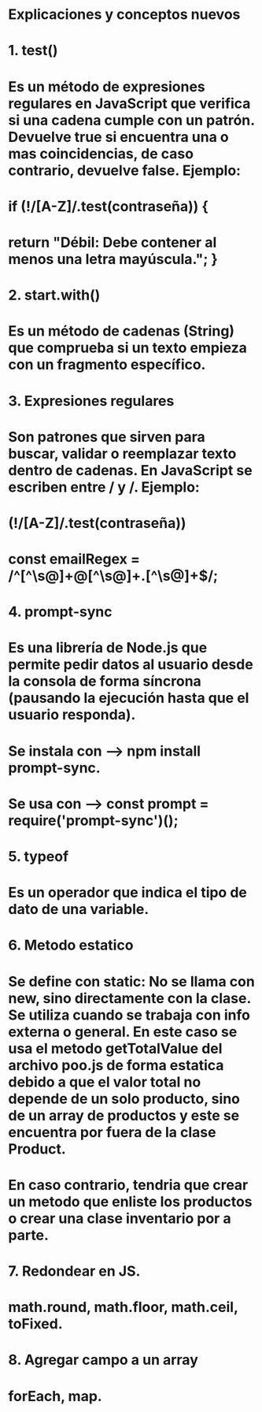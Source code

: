 # Explicaciones y conceptos nuevos

# 1. test()
# Es un método de expresiones regulares en JavaScript que verifica si una cadena cumple con un patrón. Devuelve true si encuentra una o mas coincidencias, de caso contrario, devuelve false. Ejemplo:
# if (!/[A-Z]/.test(contraseña)) {
#     return "Débil: Debe contener al menos una letra mayúscula."; }


# 2. start.with()
# Es un método de cadenas (String) que comprueba si un texto empieza con un fragmento específico. 


# 3. Expresiones regulares
# Son patrones que sirven para buscar, validar o reemplazar texto dentro de cadenas. En JavaScript se escriben entre / y /. Ejemplo:
# (!/[A-Z]/.test(contraseña))
# const emailRegex = /^[^\s@]+@[^\s@]+\.[^\s@]+$/;


# 4. prompt-sync
# Es una librería de Node.js que permite pedir datos al usuario desde la consola de forma síncrona (pausando la ejecución hasta que el usuario responda).
# Se instala con --> npm install prompt-sync.
# Se usa con --> const prompt = require('prompt-sync')();


# 5. typeof
# Es un operador que indica el tipo de dato de una variable.


# 6. Metodo estatico
# Se define con static: No se llama con new, sino directamente con la clase. Se utiliza cuando se trabaja con info externa o general. En este caso se usa el metodo getTotalValue del archivo poo.js de forma estatica debido a que el valor total no depende de un solo producto, sino de un array de productos y este se encuentra por fuera de la clase Product. 
# En caso contrario, tendria que crear un metodo que enliste los productos o crear una clase inventario por a parte. 


# 7. Redondear en JS. 
# math.round, math.floor, math.ceil, toFixed.

# 8. Agregar campo a un array 
# forEach, map.